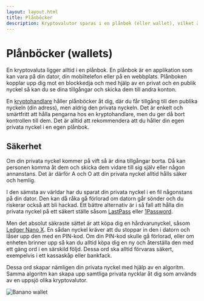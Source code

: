 ```yaml
---
layout: layout.html
title: Plånböcker
description: Kryptovalutor sparas i en plånbok (eller wallet), vilket är en applikation som skyddas med din privata nyckel, och ger dig möjlighet att skicka och ta emot valutan i fråga.
---
```


# Plånböcker (wallets)

En kryptovaluta ligger alltid i en plånbok. En plånbok är en applikation som kan vara på din dator, din mobiltelefon eller på en webbplats. Plånboken kopplar upp dig mot en blockkedja och med hjälp av en privat och en publik nyckel så kan du se dina tillgångar och skicka dem till andra konton.

En [kryptohandlare](marknaden/kryptohandlare.md) håller plånböcker åt dig, där du får tillgång till den publika nyckeln (din adress), men aldrig den privata nyckeln. Det är enkelt och smärtfritt att hålla pengarna hos en kryptohandlare, men du ger då bort kontrollen till dem. Det är alltid att rekommendera att du håller din egen privata nyckel i en egen plånbok.

## Säkerhet

Om din privata nyckel kommer på vift så är dina tillgångar borta. Då kan personen komma åt dem och skicka dem vidare till sig själv eller någon annanstans. Det är därför A och O att din privata nyckel alltid hålls säker och hemlig.

I den sämsta av världar har du sparat din privata nyckel i en fil någonstans på din dator. Den kan då råka gå förlorad om datorn går sönder och du riskerar också att bli hackad. Ett bättre alternativ är i så fall att hålla din privata nyckel på ett säkert ställe såsom [LastPass](https://www.lastpass.com) eller [1Password](https://www.1password.com).

Men det absolut säkraste sättet är att köpa dig en hårdvarunyckel, såsom [Ledger Nano X](https://shop.ledger.com/pages/ledger-nano-x). En sådan nyckel kräver att du stoppar in den i datorn och låser upp den med en PIN-kod. Om din PIN-kod skulle gå förlorad, eller om enheten brinner upp så kan du alltid köpa dig en ny och återställa den med ett gäng ord i en särskild följd. Dessa ord ska alltid förvaras säkert, exempelvis i ett kassaskåp eller bankfack.

Dessa ord skapar nämligen din privata nyckel med hjälp av en algoritm. Samma algoritm kan skapa upp samtliga privata nycklar åt dig som används av en uppsjö olika kryptovalutor.

![Banano wallet](img/banano-wallet.png 'Banano wallet')
